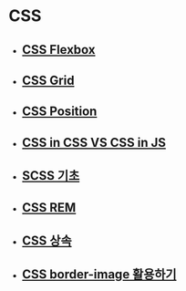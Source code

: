 # CSS

- ## [CSS Flexbox](./CSS_flexbox.md)

- ## [CSS Grid](./CSS_grid.md)

- ## [CSS Position](./CSS_position.md)

- ## [CSS in CSS VS CSS in JS](./CSS_in_CSS_vs_CSS_in_JS.md)

- ## [SCSS 기초](./CSS_SCSS_기초.md)

- ## [CSS REM](./CSS_REM.md)

- ## [CSS 상속](./CSS_상속.md)

- ## [CSS border-image 활용하기](./CSS_borderImage.md)
